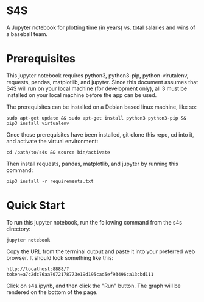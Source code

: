 # S4S
A Jupyter notebook for plotting time (in years) vs. total salaries and wins of a baseball team. 

# Prerequisites
This jupyter notebook requires python3, python3-pip, python-virutalenv, requests, pandas, matplotlib, and jupyter.  Since this document assumes that S4S
will run on your local machine (for development only), all 3 must be installed on your local machine before the app can be used.

The prerequisites can be installed on a Debian based linux machine, like so:

`sudo apt-get update && sudo apt-get install python3 python3-pip && pip3 install virtualenv`

Once those prerequisites have been installed, git clone this repo, cd into it, and activate the virtual environment:

`cd /path/to/s4s && source bin/activate`

Then install requests, pandas, matplotlib, and jupyter by running this command:

`pip3 install -r requirements.txt`

# Quick Start
To run this jupyter notebook, run the following command from the s4s directory:

`jupyter notebook`

Copy the URL from the terminal output and paste it into your preferred web browser.  It should look something like this:

`http://localhost:8888/?token=a7c2dc76aa7072178773e19d195cad5ef93496ca13cbd111`

Click on s4s.ipynb, and then click the "Run" button.  The graph will be rendered on the bottom of the page.

